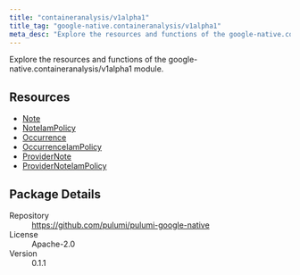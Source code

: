 ```yaml
---
title: "containeranalysis/v1alpha1"
title_tag: "google-native.containeranalysis/v1alpha1"
meta_desc: "Explore the resources and functions of the google-native.containeranalysis/v1alpha1 module."
---
```


<!-- WARNING: this file was generated by Pulumi Docs Generator. -->
<!-- Do not edit by hand unless you're certain you know what you are doing! -->

Explore the resources and functions of the google-native.containeranalysis/v1alpha1 module.

<h2 id="resources">Resources</h2>
<ul class="api">
    <li><a href="note" title="Note"><span class="symbol resource"></span>Note</a></li>
    <li><a href="noteiampolicy" title="NoteIamPolicy"><span class="symbol resource"></span>NoteIamPolicy</a></li>
    <li><a href="occurrence" title="Occurrence"><span class="symbol resource"></span>Occurrence</a></li>
    <li><a href="occurrenceiampolicy" title="OccurrenceIamPolicy"><span class="symbol resource"></span>OccurrenceIamPolicy</a></li>
    <li><a href="providernote" title="ProviderNote"><span class="symbol resource"></span>ProviderNote</a></li>
    <li><a href="providernoteiampolicy" title="ProviderNoteIamPolicy"><span class="symbol resource"></span>ProviderNoteIamPolicy</a></li>
</ul>

<h2 id="package-details">Package Details</h2>
<dl class="package-details">
	<dt>Repository</dt>
	<dd><a href="https://github.com/pulumi/pulumi-google-native">https://github.com/pulumi/pulumi-google-native</a></dd>
	<dt>License</dt>
	<dd>Apache-2.0</dd>
	<dt>Version</dt>
	<dd>0.1.1</dd>
</dl>

